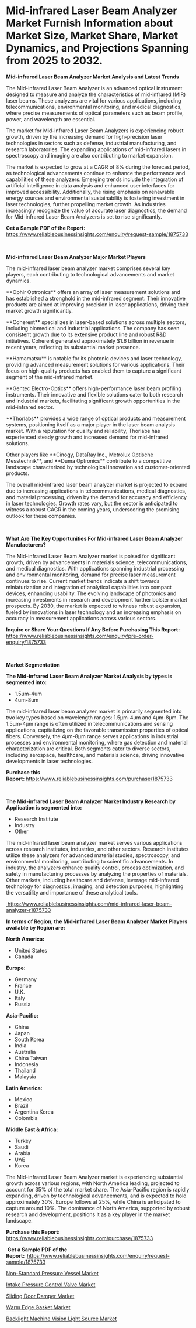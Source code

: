<p><h1>Mid-infrared Laser Beam Analyzer Market Furnish Information about Market Size, Market Share, Market Dynamics, and Projections Spanning from 2025 to 2032.</h1></p><p><strong>Mid-infrared Laser Beam Analyzer Market Analysis and Latest Trends</strong></p>
<p><p>The Mid-infrared Laser Beam Analyzer is an advanced optical instrument designed to measure and analyze the characteristics of mid-infrared (MIR) laser beams. These analyzers are vital for various applications, including telecommunications, environmental monitoring, and medical diagnostics, where precise measurements of optical parameters such as beam profile, power, and wavelength are essential. </p><p>The market for Mid-infrared Laser Beam Analyzers is experiencing robust growth, driven by the increasing demand for high-precision laser technologies in sectors such as defense, industrial manufacturing, and research laboratories. The expanding applications of mid-infrared lasers in spectroscopy and imaging are also contributing to market expansion. </p><p>The market is expected to grow at a CAGR of 8% during the forecast period, as technological advancements continue to enhance the performance and capabilities of these analyzers. Emerging trends include the integration of artificial intelligence in data analysis and enhanced user interfaces for improved accessibility. Additionally, the rising emphasis on renewable energy sources and environmental sustainability is fostering investment in laser technologies, further propelling market growth. As industries increasingly recognize the value of accurate laser diagnostics, the demand for Mid-infrared Laser Beam Analyzers is set to rise significantly.</p></p>
<p><strong>Get a Sample PDF of the Report:&nbsp;</strong> <a href="https://www.reliablebusinessinsights.com/enquiry/request-sample/1875733?utm_campaign=1121&utm_medium=2&utm_source=Github&utm_content=ia&utm_term=28022025&utm_id=mid-infrared-laser-beam-analyzer">https://www.reliablebusinessinsights.com/enquiry/request-sample/1875733</a></p>
<p>&nbsp;</p>
<p><strong>Mid-infrared Laser Beam Analyzer Major Market Players</strong></p>
<p><p>The mid-infrared laser beam analyzer market comprises several key players, each contributing to technological advancements and market dynamics.</p><p>**Ophir Optronics** offers an array of laser measurement solutions and has established a stronghold in the mid-infrared segment. Their innovative products are aimed at improving precision in laser applications, driving their market growth significantly. </p><p>**Coherent** specializes in laser-based solutions across multiple sectors, including biomedical and industrial applications. The company has seen consistent growth due to its extensive product line and robust R&D initiatives. Coherent generated approximately $1.6 billion in revenue in recent years, reflecting its substantial market presence.</p><p>**Hamamatsu** is notable for its photonic devices and laser technology, providing advanced measurement solutions for various applications. Their focus on high-quality products has enabled them to capture a significant segment of the mid-infrared market.</p><p>**Gentec Electro-Optics** offers high-performance laser beam profiling instruments. Their innovative and flexible solutions cater to both research and industrial markets, facilitating significant growth opportunities in the mid-infrared sector.</p><p>**Thorlabs** provides a wide range of optical products and measurement systems, positioning itself as a major player in the laser beam analysis market. With a reputation for quality and reliability, Thorlabs has experienced steady growth and increased demand for mid-infrared solutions.</p><p>Other players like **Cinogy, DataRay Inc., Metrolux Optische Messtechnik**, and **Duma Optronics** contribute to a competitive landscape characterized by technological innovation and customer-oriented products. </p><p>The overall mid-infrared laser beam analyzer market is projected to expand due to increasing applications in telecommunications, medical diagnostics, and material processing, driven by the demand for accuracy and efficiency in laser technologies. Growth rates vary, but the sector is anticipated to witness a robust CAGR in the coming years, underscoring the promising outlook for these companies.</p></p>
<p>&nbsp;</p>
<p><strong>What Are The Key Opportunities For Mid-infrared Laser Beam Analyzer Manufacturers?</strong></p>
<p><p>The Mid-infrared Laser Beam Analyzer market is poised for significant growth, driven by advancements in materials science, telecommunications, and medical diagnostics. With applications spanning industrial processing and environmental monitoring, demand for precise laser measurement continues to rise. Current market trends indicate a shift towards miniaturization and integration of analytical capabilities into compact devices, enhancing usability. The evolving landscape of photonics and increasing investments in research and development further bolster market prospects. By 2030, the market is expected to witness robust expansion, fueled by innovations in laser technology and an increasing emphasis on accuracy in measurement applications across various sectors.</p></p>
<p><strong>Inquire or Share Your Questions If Any Before Purchasing This Report:</strong> <a href="https://www.reliablebusinessinsights.com/enquiry/pre-order-enquiry/1875733?utm_campaign=1121&utm_medium=2&utm_source=Github&utm_content=ia&utm_term=28022025&utm_id=mid-infrared-laser-beam-analyzer">https://www.reliablebusinessinsights.com/enquiry/pre-order-enquiry/1875733</a></p>
<p>&nbsp;</p>
<p><strong>Market Segmentation</strong></p>
<p><strong>The Mid-infrared Laser Beam Analyzer Market Analysis by types is segmented into:</strong></p>
<p><ul><li>1.5um-4um</li><li>4um-8um</li></ul></p>
<p><p>The mid-infrared laser beam analyzer market is primarily segmented into two key types based on wavelength ranges: 1.5µm-4µm and 4µm-8µm. The 1.5µm-4µm range is often utilized in telecommunications and sensing applications, capitalizing on the favorable transmission properties of optical fibers. Conversely, the 4µm-8µm range serves applications in industrial processes and environmental monitoring, where gas detection and material characterization are critical. Both segments cater to diverse sectors, including aerospace, healthcare, and materials science, driving innovative developments in laser technologies.</p></p>
<p><strong>Purchase this Report:&nbsp;</strong><a href="https://www.reliablebusinessinsights.com/purchase/1875733?utm_campaign=1121&utm_medium=2&utm_source=Github&utm_content=ia&utm_term=28022025&utm_id=mid-infrared-laser-beam-analyzer">https://www.reliablebusinessinsights.com/purchase/1875733</a></p>
<p>&nbsp;</p>
<p><strong>The Mid-infrared Laser Beam Analyzer Market Industry Research by Application is segmented into:</strong></p>
<p><ul><li>Research Institute</li><li>Industry</li><li>Other</li></ul></p>
<p><p>The mid-infrared laser beam analyzer market serves various applications across research institutes, industries, and other sectors. Research institutes utilize these analyzers for advanced material studies, spectroscopy, and environmental monitoring, contributing to scientific advancements. In industry, the analyzers enhance quality control, process optimization, and safety in manufacturing processes by analyzing the properties of materials. Other markets, including healthcare and defense, leverage mid-infrared technology for diagnostics, imaging, and detection purposes, highlighting the versatility and importance of these analytical tools.</p></p>
<p><a href="https://www.reliablebusinessinsights.com/mid-infrared-laser-beam-analyzer-r1875733?utm_campaign=1121&utm_medium=2&utm_source=Github&utm_content=ia&utm_term=28022025&utm_id=mid-infrared-laser-beam-analyzer">&nbsp;https://www.reliablebusinessinsights.com/mid-infrared-laser-beam-analyzer-r1875733</a></p>
<p><strong>In terms of Region, the Mid-infrared Laser Beam Analyzer Market Players available by Region are:</strong></p>
<p>
    <p> <strong> North America: </strong>
        <ul>
            <li>United States</li>
            <li>Canada</li>
        </ul>
        </p> 
    <p> <strong> Europe: </strong>
        <ul>
            <li>Germany</li>
            <li>France</li>
            <li>U.K.</li>
            <li>Italy</li>
            <li>Russia</li>
        </ul>
        </p> 
    <p> <strong> Asia-Pacific: </strong>
        <ul>
            <li>China</li>
            <li>Japan</li>
            <li>South Korea</li>
            <li>India</li>
            <li>Australia</li>
            <li>China Taiwan</li>
            <li>Indonesia</li>
            <li>Thailand</li>
            <li>Malaysia</li>
        </ul>
        </p> 
    <p> <strong> Latin America: </strong>
        <ul>
            <li>Mexico</li>
            <li>Brazil</li>
            <li>Argentina Korea</li>
            <li>Colombia</li>
        </ul>
        </p> 
    <p> <strong> Middle East & Africa: </strong>
        <ul>
            <li>Turkey</li>
            <li>Saudi</li>
            <li>Arabia</li>
            <li>UAE</li>
            <li>Korea</li>
        </ul>
    </p>
    </p>
<p><p>The Mid-infrared Laser Beam Analyzer market is experiencing substantial growth across various regions, with North America leading, projected to account for 35% of the total market share. The Asia-Pacific region is rapidly expanding, driven by technological advancements, and is expected to hold approximately 30%. Europe follows at 25%, while China is anticipated to capture around 10%. The dominance of North America, supported by robust research and development, positions it as a key player in the market landscape.</p></p>
<p><strong>Purchase this Report: </strong><a href="https://www.reliablebusinessinsights.com/purchase/1875733?utm_campaign=1121&utm_medium=2&utm_source=Github&utm_content=ia&utm_term=28022025&utm_id=mid-infrared-laser-beam-analyzer">https://www.reliablebusinessinsights.com/purchase/1875733</a></p>
<p>&nbsp;<strong>Get a Sample PDF of the Report:&nbsp;&nbsp;</strong><a href="https://www.reliablebusinessinsights.com/enquiry/request-sample/1875733?utm_campaign=1121&utm_medium=2&utm_source=Github&utm_content=ia&utm_term=28022025&utm_id=mid-infrared-laser-beam-analyzer">https://www.reliablebusinessinsights.com/enquiry/request-sample/1875733</a></p>
<p><strong></strong></p>
<p><p><a href="https://github.com/SamiaChowdhury801/Market-Research-Report-List-1/blob/main/non-standard-pressure-vessel-market.md?utm_campaign=1121&utm_medium=2&utm_source=Github&utm_content=ia&utm_term=28022025&utm_id=mid-infrared-laser-beam-analyzer">Non-Standard Pressure Vessel Market</a></p><p><a href="https://github.com/sukeldrage0g/Market-Research-Report-List-1/blob/main/intake-pressure-control-valve-market.md?utm_campaign=1121&utm_medium=2&utm_source=Github&utm_content=ia&utm_term=28022025&utm_id=mid-infrared-laser-beam-analyzer">Intake Pressure Control Valve Market</a></p><p><a href="https://github.com/nwogudimouix/Market-Research-Report-List-1/blob/main/sliding-door-damper-market.md?utm_campaign=1121&utm_medium=2&utm_source=Github&utm_content=ia&utm_term=28022025&utm_id=mid-infrared-laser-beam-analyzer">Sliding Door Damper Market</a></p><p><a href="https://github.com/LilianFaulkner65/Market-Research-Report-List-1/blob/main/warm-edge-gasket-market.md?utm_campaign=1121&utm_medium=2&utm_source=Github&utm_content=ia&utm_term=28022025&utm_id=mid-infrared-laser-beam-analyzer">Warm Edge Gasket Market</a></p><p><a href="https://github.com/AKSHATREPORTPRIME/Market-Research-Report-List-7/blob/main/backlight-machine-vision-light-source-market.md?utm_campaign=1121&utm_medium=2&utm_source=Github&utm_content=ia&utm_term=28022025&utm_id=mid-infrared-laser-beam-analyzer">Backlight Machine Vision Light Source Market</a></p></p>